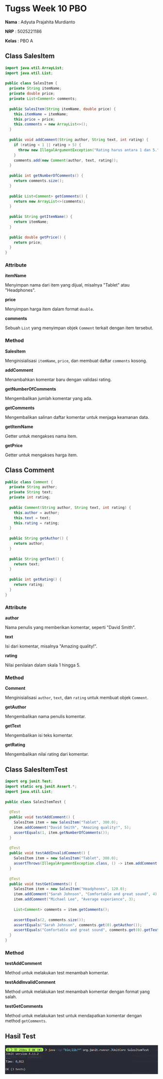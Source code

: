# **Tugss Week 10 PBO**

**Nama** : Adyuta Prajahita Murdianto

**NRP** : 5025221186

**Kelas** : PBO A

## **Class SalesItem**

```java
import java.util.ArrayList;
import java.util.List;

public class SalesItem {
  private String itemName;
  private double price;
  private List<Comment> comments;

  public SalesItem(String itemName, double price) {
    this.itemName = itemName;
    this.price = price;
    this.comments = new ArrayList<>();
  }

  public void addComment(String author, String text, int rating) {
    if (rating < 1 || rating > 5) {
      throw new IllegalArgumentException("Rating harus antara 1 dan 5.");
    }
    comments.add(new Comment(author, text, rating));
  }

  public int getNumberOfComments() {
    return comments.size();
  }

  public List<Comment> getComments() {
    return new ArrayList<>(comments);
  }

  public String getItemName() {
    return itemName;
  }

  public double getPrice() {
    return price;
  }
}
```

### **Attribute**

**itemName**

Menyimpan nama dari item yang dijual, misalnya "Tablet" atau "Headphones".

**price**

Menyimpan harga item dalam format `double`.

**comments**

Sebuah `List` yang menyimpan objek `Comment` terkait dengan item tersebut.

### **Method**

**SalesItem**

Menginisialisasi `itemName`, `price`, dan membuat daftar `comments` kosong.

**addComment**

Menambahkan komentar baru dengan validasi rating.

**getNumberOfComments**

Mengembalikan jumlah komentar yang ada.

**getComments**

Mengembalikan salinan daftar komentar untuk menjaga keamanan data.

**getItemName**

Getter untuk mengakses nama item.

**getPrice**

Getter untuk mengakses harga item.

## **Class Comment**

```java
public class Comment {
  private String author;
  private String text;
  private int rating;

  public Comment(String author, String text, int rating) {
    this.author = author;
    this.text = text;
    this.rating = rating;
  }

  public String getAuthor() {
    return author;
  }

  public String getText() {
    return text;
  }

  public int getRating() {
    return rating;
  }
}
```

### **Attribute**

**author**

Nama penulis yang memberikan komentar, seperti "David Smith".

**text**

Isi dari komentar, misalnya "Amazing quality!".

**rating**

Nilai penilaian dalam skala 1 hingga 5.

### **Method**

**Comment**

Menginisialisasi `author`, `text`, dan `rating` untuk membuat objek `Comment`.

**getAuthor**

Mengembalikan nama penulis komentar.

**getText**

Mengembalikan isi teks komentar.

**getRating**

Mengembalikan nilai rating dari komentar.

## **Class SalesItemTest**

```java
import org.junit.Test;
import static org.junit.Assert.*;
import java.util.List;

public class SalesItemTest {

  @Test
  public void testAddComment() {
    SalesItem item = new SalesItem("Tablet", 300.0);
    item.addComment("David Smith", "Amazing quality!", 5);
    assertEquals(1, item.getNumberOfComments());
  }

  @Test
  public void testAddInvalidComment() {
    SalesItem item = new SalesItem("Tablet", 300.0);
    assertThrows(IllegalArgumentException.class, () -> item.addComment("Emily Brown", "Poor design", 0));
  }

  @Test
  public void testGetComments() {
    SalesItem item = new SalesItem("Headphones", 120.0);
    item.addComment("Sarah Johnson", "Comfortable and great sound", 4);
    item.addComment("Michael Lee", "Average experience", 3);

    List<Comment> comments = item.getComments();

    assertEquals(2, comments.size());
    assertEquals("Sarah Johnson", comments.get(0).getAuthor());
    assertEquals("Comfortable and great sound", comments.get(0).getText());
  }
}
```

### **Method**

**testAddComment**

Method untuk melakukan test menambah komentar.

**testAddInvalidComment**

Method untuk melakukan test menambah komentar dengan format yang salah.

**testGetComments**

Method untuk melakukan test untuk mendapatkan komentar dengan method `getComments`.

## **Hasil Test**

![alt text](Resource/image.png)
